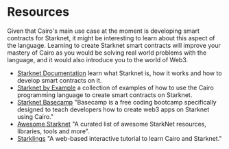 # Resources

Given that Cairo's main use case at the moment is developing smart contracts for Starknet, it might be interesting to learn about this aspect of the language.
Learning to create Starknet smart contracts will improve your mastery of Cairo as you would be solving real world problems with the language, and it would also introduce you to the world of Web3.

* [Starknet Documentation](https://docs.starknet.io/) learn what Starknet is, how it works and how to develop smart contracts on it.
* [Starknet by Example](https://starknet-by-example.voyager.online/) a collection of examples of how to use the Cairo programming language to create smart contracts on Starknet.
* [Starknet Basecamp](https://www.youtube.com/@starknet_foundation) "Basecamp is a free coding bootcamp specifically designed to teach developers how to create web3 apps on Starknet using Cairo."
* [Awesome Starknet](https://github.com/keep-starknet-strange/awesome-starknet) "A curated list of awesome StarkNet resources, libraries, tools and more".
* [Starklings](https://starklings.app/) "A web-based interactive tutorial to learn Cairo and Starknet."
